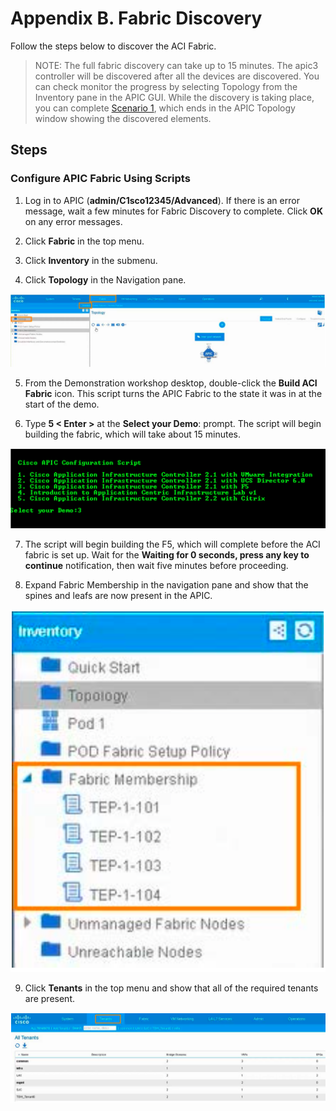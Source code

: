 # Appendix B. Fabric Discovery

Follow the steps below to discover the ACI Fabric.

> NOTE: The full fabric discovery can take up to 15 minutes. The apic3 controller will be discovered after all the devices are discovered. You can check monitor the progress by selecting Topology from the Inventory pane in the APIC GUI. While the discovery is taking place, you can complete [Scenario 1](../../Scenario1), which ends in the APIC Topology window showing the discovered elements.

## Steps 

### Configure APIC Fabric Using Scripts

1. Log in to APIC (**admin/C1sco12345/Advanced**). If there is an error message, wait a few minutes for Fabric Discovery to complete. Click **OK** on any error messages.

2. Click **Fabric** in the top menu.

3. Click **Inventory** in the submenu.

4. Click **Topology**  in the Navigation pane.

  ![Navigate APIC](images/Navigate-APIC.png)

5. From the Demonstration workshop desktop, double-click the **Build ACI Fabric** icon. This script turns the APIC Fabric to the state it was in at the start of the demo. 

6. Type **5 < Enter >** at the **Select your Demo**: prompt. The script will begin building the fabric, which will take about 15 minutes.

  ![Select your Demo](images/Select-your-Demo.png)

7. The script will begin building the F5, which will complete before the ACI fabric is set up. Wait for the **Waiting for 0 seconds, press any key to continue** notification, then wait five minutes before proceeding.

8. Expand Fabric Membership in the navigation pane and show that the spines and leafs are now present in the APIC.

  ![Expand Fabric Membership](images/Expand-Fabric-Membership.png)

9. Click **Tenants** in the top menu and show that all of the required tenants are present.

  ![Tennants](images/Tennants.png)
